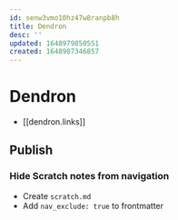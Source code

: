 ```yaml
---
id: senw3vmo10hz47w8ranpb8h
title: Dendron
desc: ''
updated: 1648979850551
created: 1648907346857
---
```

# Dendron

- [[dendron.links]]

## Publish

### Hide Scratch notes from navigation

- Create `scratch.md`
- Add `nav_exclude: true` to frontmatter


